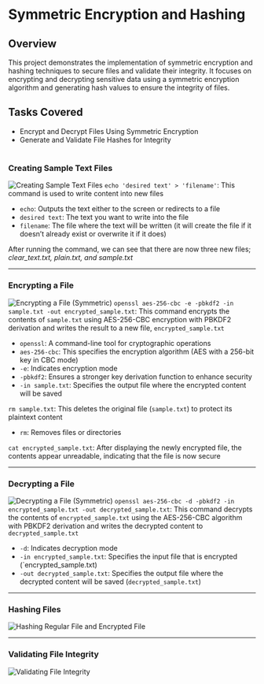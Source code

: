 # Symmetric Encryption and Hashing
## Overview
This project demonstrates the implementation of symmetric encryption and hashing techniques to secure files and validate their integrity. It focuses on encrypting and decrypting sensitive data using a symmetric encryption algorithm and generating hash values to ensure the integrity of files.
## Tasks Covered
- Encrypt and Decrypt Files Using Symmetric Encryption
- Generate and Validate File Hashes for Integrity
# 
### Creating Sample Text Files
![Creating Sample Text Files](https://github.com/user-attachments/assets/3bbb959e-66d3-4394-be85-1230b46eb7c9)
`echo 'desired text' > 'filename'`: This command is used to write content into new files
- `echo`: Outputs the text either to the screen or redirects to a file
- `desired text`: The text you want to write into the file
- `filename`: The file where the text will be written (it will create the file if it doesn’t already exist or overwrite it if it does)

After running the command, we can see that there are now three new files; *clear_text.txt, plain.txt, and sample.txt*
______________________________________________________________________________________________________________
### Encrypting a File 
![Encrypting a File (Symmetric)](https://github.com/user-attachments/assets/464e14af-2d8a-4444-8a78-08060eba2cd1)
`openssl aes-256-cbc -e -pbkdf2 -in sample.txt -out encrypted_sample.txt`: This command encrypts the contents of `sample.txt` using AES-256-CBC encryption with PBKDF2 derivation and writes the result to a new file, `encrypted_sample.txt`
- `openssl`: A command-line tool for cryptographic operations
- `aes-256-cbc`: This specifies the encryption algorithm (AES with a 256-bit key in CBC mode)
- `-e`: Indicates encryption mode
- `-pbkdf2`: Ensures a stronger key derivation function to enhance security
- `-in sample.txt`: Specifies the output file where the encrypted content will be saved

`rm sample.txt`: This deletes the original file (`sample.txt`) to protect its plaintext content 
- `rm`: Removes files or directories

`cat encrypted_sample.txt`: After displaying the newly encrypted file, the contents appear unreadable, indicating that the file is now secure
______________________________________________________________________________________________________________
### Decrypting a File
![Decrypting a File (Symmetric)](https://github.com/user-attachments/assets/df2b65c8-b3f6-4db8-9dad-f88ba2b935be)
`openssl aes-256-cbc -d -pbkdf2 -in encrypted_sample.txt -out decrypted_sample.txt`: This command decrypts the contents of `encrypted_sample.txt` using the AES-256-CBC algorithm with PBKDF2 derivation and writes the decrypted content to `decrypted_sample.txt`
- `-d`: Indicates decryption mode
- `-in encrypted_sample.txt`: Specifies the input file that is encrypted (`encrypted_sample.txt)
- `-out decrypted_sample.txt`: Specifies the output file where the decrypted content will be saved (`decrypted_sample.txt`)
______________________________________________________________________________________________________________
### Hashing Files
![Hashing Regular File and Encrypted File](https://github.com/user-attachments/assets/55dd2878-5985-4c7e-a4d2-2835fe4267b7)
______________________________________________________________________________________________________________
### Validating File Integrity
![Validating File Integrity](https://github.com/user-attachments/assets/3b66fc14-3ae5-4872-b64b-62d641592430)

